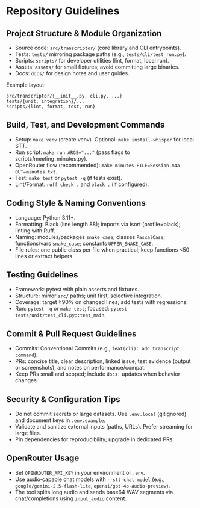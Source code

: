 # Repository Guidelines

## Project Structure & Module Organization
- Source code: `src/transcriptor/` (core library and CLI entrypoints).
- Tests: `tests/` mirroring package paths (e.g., `tests/cli/test_run.py`).
- Scripts: `scripts/` for developer utilities (lint, format, local run).
- Assets: `assets/` for small fixtures; avoid committing large binaries.
- Docs: `docs/` for design notes and user guides.

Example layout:
```
src/transcriptor/{__init__.py, cli.py, ...}
tests/{unit, integration}/...
scripts/{lint, format, test, run}
```

## Build, Test, and Development Commands
- Setup: `make venv` (create venv). Optional: `make install-whisper` for local STT.
- Run script: `make run ARGS="..."` (pass flags to scripts/meeting_minutes.py).
- OpenRouter flow (recommended): `make minutes FILE=Session.m4a OUT=minutes.txt`.
- Test: `make test` or `pytest -q` (if tests exist).
- Lint/Format: `ruff check .` and `black .` (if configured).

## Coding Style & Naming Conventions
- Language: Python 3.11+.
- Formatting: Black (line length 88); imports via isort (profile=black); linting with Ruff.
- Naming: modules/packages `snake_case`; classes `PascalCase`; functions/vars `snake_case`; constants `UPPER_SNAKE_CASE`.
- File rules: one public class per file when practical; keep functions <50 lines or extract helpers.

## Testing Guidelines
- Framework: pytest with plain asserts and fixtures.
- Structure: mirror `src/` paths; unit first, selective integration.
- Coverage: target ≥90% on changed lines; add tests with regressions.
- Run: `pytest -q` or `make test`; focused: `pytest tests/unit/test_cli.py::test_main`.

## Commit & Pull Request Guidelines
- Commits: Conventional Commits (e.g., `feat(cli): add transcript command`).
- PRs: concise title, clear description, linked issue, test evidence (output or screenshots), and notes on performance/compat.
- Keep PRs small and scoped; include `docs:` updates when behavior changes.

## Security & Configuration Tips
- Do not commit secrets or large datasets. Use `.env.local` (gitignored) and document keys in `.env.example`.
- Validate and sanitize external inputs (paths, URLs). Prefer streaming for large files.
- Pin dependencies for reproducibility; upgrade in dedicated PRs.

## OpenRouter Usage
- Set `OPENROUTER_API_KEY` in your environment or `.env`.
- Use audio‑capable chat models with `--stt-chat-model` (e.g., `google/gemini-2.5-flash-lite`, `openai/gpt-4o-audio-preview`).
- The tool splits long audio and sends base64 WAV segments via chat/completions using `input_audio` content.
